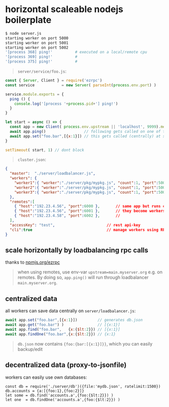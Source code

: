 # horizontal scaleable nodejs boilerplate

```bash
$ node server.js
starting worker on port 5000
starting worker on port 5001
starting worker on port 5002
'[process 368] ping!'          # executed on a local/remote cpu 
'[process 369] ping!'          #
'[process 375] ping!'          #
```

> `server/service/foo.js`:

```js
const { Server, Client } = require('ezrpc')
const service            = new Server( parseInt(process.env.port) )

service.module.exports = {
  ping () {
    console.log('[process '+process.pid+'] ping!')
  }
}

let start = async () => {
  const app = new Client( process.env.upstream || 'localhost', 9999).methods
  await app.ping()                 // following gets called on one of the local/remote workers 
  await app.set("foo.bar",[{x:1}]) // this gets called (centrally) at server/loadbalancer.js	
}

setTimeout( start, 1) // dont block
```

> `cluster.json`:

```json
{
  "master":  "./server/loadbalancer.js", 
  "workers": {
    "worker1":{ "worker":"./server/pkg/mypkg.js", "count":1, "port":5000 }, 
    "worker2":{ "worker":"./server/pkg/mypkg.js", "count":1, "port":5001 },
    "worker3":{ "worker":"./server/pkg/mypkg.js", "count":1, "port":5002 } 
  }, 
  "remotes":[
    { "host":"192.23.4.56", "port":6000 },       // same app but runs on other server
    { "host":"192.23.4.56", "port":6001 },       // they become workers of this server
    { "host":"192.23.4.58", "port":6002 },       //
  ], 
  "accessKey": "test",                       // rest api-key
  "cli":true                                 // manage workers using REST or cli 
}
```        

## scale horizontally by loadbalancing rpc calls

thanks to [npmjs.org/ezrpc](https://npmjs.org/ezrpc)

> when using remotes, use env-var `upstream=main.myserver.org` e.g. on remotes. By doing so, `app.ping()` will run through loadbalancer `main.myserver.org`.

## centralized data

all workers can save data centrally on `server/loadbalancer.js`:

```javascript
await app.set("foo.bar",[{x:1}])         // generates db.json
await app.get("foo.bar") )               // [{x:1}]
await app.find("foo.bar",   {x:{$lt:2}}) // [{x:1}]
await app.findOne("foo.bar",{x:{$lt:2}}) // {x:1}
```

> `db.json` now contains `{foo:{bar:[{x:1}]}}`, which you can easily backup/edit

## decentralized data (proxy-to-jsonfile)

workers can easily use own databases:

```
const db = require('./server/db')({file:'mydb.json', ratelimit:1500})
db.accounts = {a:[{foo:1},{foo:2}]}
let some = db.find('accounts.a',{foo:{$lt:2}}) )
let one  = db.findOne('accounts.a',{foo:{$lt:2}}) )
```
